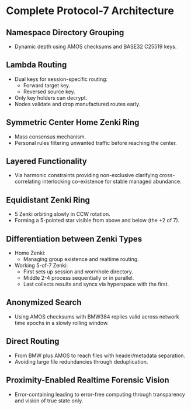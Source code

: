 # Complete Protocol-7 Architecture

## Namespace Directory Grouping
- Dynamic depth using AMOS checksums and BASE32 C25519 keys.

## Lambda Routing
- Dual keys for session-specific routing:
  - Forward target key.
  - Reversed source key.
- Only key holders can decrypt.
- Nodes validate and drop manufactured routes early.

## Symmetric Center Home Zenki Ring
- Mass consensus mechanism.
- Personal rules filtering unwanted traffic before reaching the center.

## Layered Functionality
- Via harmonic constraints providing non-exclusive clarifying cross-correlating interlocking co-existence for stable managed abundance.

## Equidistant Zenki Ring
- 5 Zenki orbiting slowly in CCW rotation.
- Forming a 5-pointed star visible from above and below (the +2 of 7).

## Differentiation between Zenki Types
- Home Zenki:
  - Managing group existence and realtime routing.
- Working 5-of-7 Zenki:
  - First sets up session and wormhole directory.
  - Middle 2-4 process sequentially or in parallel.
  - Last collects results and syncs via hyperspace with the first.

## Anonymized Search
- Using AMOS checksums with BMW384 replies valid across network time epochs in a slowly rolling window.

## Direct Routing
- From BMW plus AMOS to reach files with header/metadata separation.
- Avoiding large file redundancies through deduplication.

## Proximity-Enabled Realtime Forensic Vision
- Error-containing leading to error-free computing through transparency and vision of true state only.